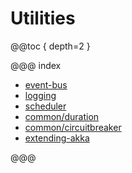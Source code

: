# Utilities

@@toc { depth=2 }

@@@ index

* [event-bus](event-bus.md)
* [logging](logging.md)
* [scheduler](scheduler.md)
* [common/duration](common/duration.md)
* [common/circuitbreaker](common/circuitbreaker.md)
* [extending-akka](extending-akka.md)

@@@